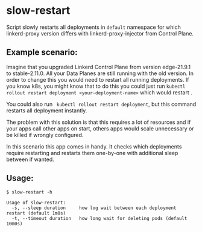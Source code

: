 # slow-restart

Script slowly restarts all deployments in `default` namespace for which linkerd-proxy version differs with
linkerd-proxy-injector from Control Plane.

## Example scenario:

Imagine that you upgraded Linkerd Control Plane from version edge-21.9.1 to stable-2.11.0. All your Data Planes are
still running with the old version. In order to change this you would need to restart all running deployments. If you
know k8s, you might know that to do this you could just run `kubectl rollout restart deployment <your-deployment-name>`
which would restart <your-deployment-name>.

You could also run ` kubectl rollout restart deployment`, but this command restarts all deployment instantly.

The problem with this solution is that this requires a lot of resources and if your apps call other apps on start,
others apps would scale unnecessary or be killed if wrongly configured.

In this scenario this app comes in handy. It checks which deployments require restarting and restarts them one-by-one
with additional sleep between if wanted.

## Usage:

```shell
$ slow-restart -h

Usage of slow-restart:
  -s, --sleep duration     how log wait between each deployment restart (default 1m0s)
  -t, --timeout duration   how long wait for deleting pods (default 10m0s)
```
